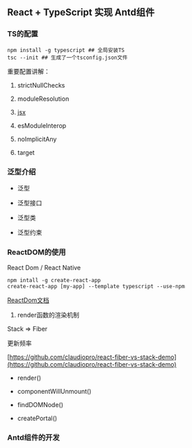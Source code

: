 ## React + TypeScript 实现 Antd组件

### TS的配置

```shell
npm install -g typescript ## 全局安装TS
tsc --init ## 生成了一个tsconfig.json文件
```

重要配置讲解：

1. strictNullChecks

2. moduleResolution

3. [jsx](tslang.cn/docs/handbook/jsx.html)

4. esModuleInterop

5. noImplicitAny

6. target

### 泛型介绍

 - 泛型

 - 泛型接口

 - 泛型类

 - 泛型约束

### ReactDOM的使用

React Dom / React Native

```shell
npm intall -g create-react-app
create-react-app [my-app] --template typescript --use-npm
```

[ReactDom文档](https://zh-hans.reactjs.org/docs/react-dom.html)

1. render函数的渲染机制

Stack => Fiber 

更新频率

[https://github.com/claudiopro/react-fiber-vs-stack-demo](https://github.com/claudiopro/react-fiber-vs-stack-demo)

 - render()

 - componentWillUnmount()

 - findDOMNode()

 - createPortal()

### Antd组件的开发